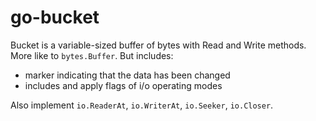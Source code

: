 # go-bucket

Bucket is a variable-sized buffer of bytes with Read and Write methods. More like to `bytes.Buffer`. But includes:

- marker indicating that the data has been changed
- includes and apply flags of i/o operating modes

Also implement `io.ReaderAt`, `io.WriterAt`, `io.Seeker`, `io.Closer`.

